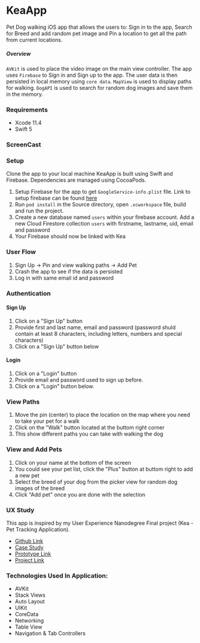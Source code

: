 # KeaApp
Pet Dog walking iOS app that allows the users to: Sign in to the app, Search for Breed and add random pet image and Pin a location to get all the path from current locations.

##### Overview
`AVKit` is used to place the video image on the main view controller. The app uses `Firebase` to Sign in and Sign up to the app. The user data is then persisted in local memory using `core data`. `MapView` is used to display paths for walking. `DogAPI` is used to search for random dog images and save them in the memory. 

### Requirements
- Xcode 11.4
- Swift 5

### ScreenCast

### Setup
Clone the app to your local machine
KeaApp is built using Swift and Firebase. Dependencies are managed using CocoaPods.

1. Setup Firebase for the app to get `GoogleService-info.plist` file. Link to setup firebase can be found [here](https://firebase.google.com/docs/ios/setup)
2. Run `pod install` in the Source directory, open `.xcworkspace` file, build and run the project.
3. Create a new database named `users` within your firebase account. Add a new Cloud Firestore collection `users` with firstname, lastname, uid, email and password
4. Your Firebase should now be linked with Kea

### User Flow
1. Sign Up -> Pin and view walking paths -> Add Pet 
2. Crash the app to see if the data is persisted
2. Log in with same email id and password

### Authentication
#### Sign Up
1. Click on a "Sign Up" button
2. Provide first and last name, email and password (password shuld contain at least 8 characters, including letters, numbers and special characters)
3. Click on a "Sign Up" button below

#### Login
1. Click on a "Login" button
2. Provide email and password used to sign up before.
3. Click on a "Login" button below.

### View Paths
1. Move the pin (center) to place the location on the map where you need to take your pet for a walk
2. Click on the "Walk" button located at the buttom right corner
3. This show different paths you can take with walking the dog

### View and Add Pets
1. Click on your name at the bottom of the screen
2. You could see your pet list, click the "Plus" button at buttom right to add a new pet
3. Select the breed of your dog from the picker view for random dog images of the breed
4. Click "Add pet" once you are done with the selection

### UX Study
This app is inspired by my User Experience Nanodegree Final project (Kea - Pet Tracking Application). 

- [Github Link](https://github.com/anmolraibhandare/Kea)
- [Case Study](https://github.com/anmolraibhandare/Kea/blob/master/Kea%20-%20Case%20Study.pdf)
- [Prototype Link](https://www.figma.com/proto/fn7K4NfOouOafKMWGQig96/Kea?node-id=291%3A755&scaling=scale-down)
- [Project Link](https://www.figma.com/file/fn7K4NfOouOafKMWGQig96/Kea?node-id=291%3A0)

### Technologies Used In Application:
- AVKit
- Stack Views
- Auto Layout
- UIKit
- CoreData
- Networking
- Table View
- Navigation & Tab Controllers





